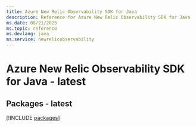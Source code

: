 ```yaml
---
title: Azure New Relic Observability SDK for Java
description: Reference for Azure New Relic Observability SDK for Java
ms.date: 08/21/2025
ms.topic: reference
ms.devlang: java
ms.service: newrelicobservability
---
```

# Azure New Relic Observability SDK for Java - latest
## Packages - latest
[!INCLUDE [packages](new-relic-observability-index.md)]